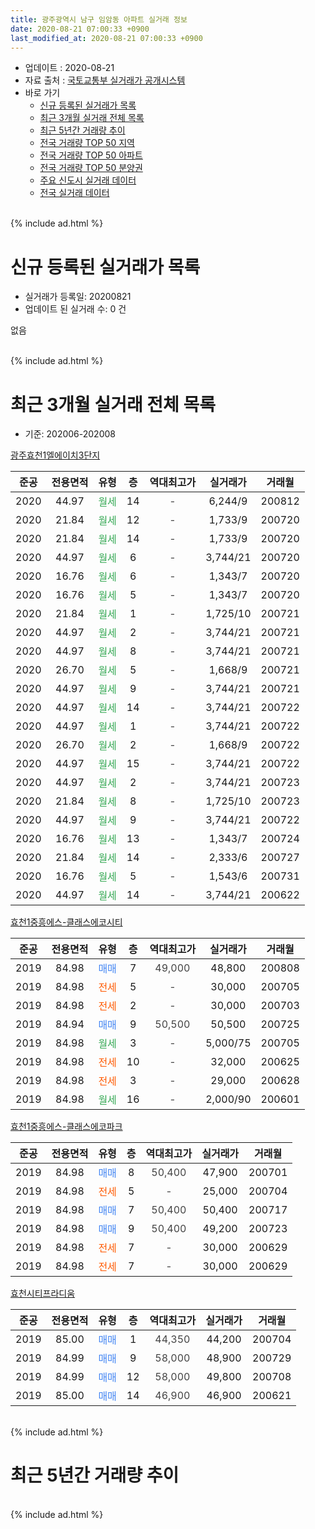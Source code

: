 ```yaml
---
title: 광주광역시 남구 임암동 아파트 실거래 정보
date: 2020-08-21 07:00:33 +0900
last_modified_at: 2020-08-21 07:00:33 +0900
---
```


* 업데이트 : 2020-08-21
* 자료 출처 : [국토교통부 실거래가 공개시스템](http://rt.molit.go.kr)
* 바로 가기
    * [신규 등록된 실거래가 목록](#신규-등록된-실거래가-목록)
    * [최근 3개월 실거래 전체 목록](#최근-3개월-실거래-전체-목록)
    * [최근 5년간 거래량 추이](#최근-5년간-거래량-추이)
    * [전국 거래량 TOP 50 지역](https://inasie.github.io/apt-trade-info/최근-3개월-전국에서-가장-거래가-많이-발생한-지역)
    * [전국 거래량 TOP 50 아파트](https://inasie.github.io/apt-trade-info/최근-3개월-전국에서-가장-거래가-많이-발생한-아파트)
    * [전국 거래량 TOP 50 분양권](https://inasie.github.io/apt-trade-info/최근-3개월-전국에서-가장-거래가-많이-발생한-분양권)
    * [주요 신도시 실거래 데이터](https://inasie.github.io/apt-trade-info/주요-신도시)
    * [전국 실거래 데이터](https://inasie.github.io/apt-trade-info/전국)
<br>
{% include ad.html %}
<br>

# 신규 등록된 실거래가 목록
* 실거래가 등록일: 20200821
* 업데이트 된 실거래 수: 0 건

없음

<br>
{% include ad.html %}
<br>

# 최근 3개월 실거래 전체 목록
* 기준: 202006-202008


[광주효천1엘에이치3단지](https://search.naver.com/search.naver?query=%EA%B4%91%EC%A3%BC%EA%B4%91%EC%97%AD%EC%8B%9C+%EB%82%A8%EA%B5%AC+%EC%9E%84%EC%95%94%EB%8F%99+%EA%B4%91%EC%A3%BC%ED%9A%A8%EC%B2%9C1%EC%97%98%EC%97%90%EC%9D%B4%EC%B9%983%EB%8B%A8%EC%A7%80)

|준공|전용면적|유형|층|역대최고가|실거래가|거래월|
|:---:|:---:|:---:|:---:|:---:|:---:|:---:|
|2020|44.97|<span style="color:#34a853">월세</span>|14|<span style="color:#444444">-</span>|6,244/9|200812|
|2020|21.84|<span style="color:#34a853">월세</span>|12|<span style="color:#444444">-</span>|1,733/9|200720|
|2020|21.84|<span style="color:#34a853">월세</span>|14|<span style="color:#444444">-</span>|1,733/9|200720|
|2020|44.97|<span style="color:#34a853">월세</span>|6|<span style="color:#444444">-</span>|3,744/21|200720|
|2020|16.76|<span style="color:#34a853">월세</span>|6|<span style="color:#444444">-</span>|1,343/7|200720|
|2020|16.76|<span style="color:#34a853">월세</span>|5|<span style="color:#444444">-</span>|1,343/7|200720|
|2020|21.84|<span style="color:#34a853">월세</span>|1|<span style="color:#444444">-</span>|1,725/10|200721|
|2020|44.97|<span style="color:#34a853">월세</span>|2|<span style="color:#444444">-</span>|3,744/21|200721|
|2020|44.97|<span style="color:#34a853">월세</span>|8|<span style="color:#444444">-</span>|3,744/21|200721|
|2020|26.70|<span style="color:#34a853">월세</span>|5|<span style="color:#444444">-</span>|1,668/9|200721|
|2020|44.97|<span style="color:#34a853">월세</span>|9|<span style="color:#444444">-</span>|3,744/21|200721|
|2020|44.97|<span style="color:#34a853">월세</span>|14|<span style="color:#444444">-</span>|3,744/21|200722|
|2020|44.97|<span style="color:#34a853">월세</span>|1|<span style="color:#444444">-</span>|3,744/21|200722|
|2020|26.70|<span style="color:#34a853">월세</span>|2|<span style="color:#444444">-</span>|1,668/9|200722|
|2020|44.97|<span style="color:#34a853">월세</span>|15|<span style="color:#444444">-</span>|3,744/21|200722|
|2020|44.97|<span style="color:#34a853">월세</span>|2|<span style="color:#444444">-</span>|3,744/21|200723|
|2020|21.84|<span style="color:#34a853">월세</span>|8|<span style="color:#444444">-</span>|1,725/10|200723|
|2020|44.97|<span style="color:#34a853">월세</span>|9|<span style="color:#444444">-</span>|3,744/21|200722|
|2020|16.76|<span style="color:#34a853">월세</span>|13|<span style="color:#444444">-</span>|1,343/7|200724|
|2020|21.84|<span style="color:#34a853">월세</span>|14|<span style="color:#444444">-</span>|2,333/6|200727|
|2020|16.76|<span style="color:#34a853">월세</span>|5|<span style="color:#444444">-</span>|1,543/6|200731|
|2020|44.97|<span style="color:#34a853">월세</span>|14|<span style="color:#444444">-</span>|3,744/21|200622|

[효천1중흥에스-클래스에코시티](https://search.naver.com/search.naver?query=%EA%B4%91%EC%A3%BC%EA%B4%91%EC%97%AD%EC%8B%9C+%EB%82%A8%EA%B5%AC+%EC%9E%84%EC%95%94%EB%8F%99+%ED%9A%A8%EC%B2%9C1%EC%A4%91%ED%9D%A5%EC%97%90%EC%8A%A4-%ED%81%B4%EB%9E%98%EC%8A%A4%EC%97%90%EC%BD%94%EC%8B%9C%ED%8B%B0)

|준공|전용면적|유형|층|역대최고가|실거래가|거래월|
|:---:|:---:|:---:|:---:|:---:|:---:|:---:|
|2019|84.98|<span style="color:#4285f3">매매</span>|7|<span style="color:#444444">49,000</span>|48,800|200808|
|2019|84.98|<span style="color:#ff5a00">전세</span>|5|<span style="color:#444444">-</span>|30,000|200705|
|2019|84.98|<span style="color:#ff5a00">전세</span>|2|<span style="color:#444444">-</span>|30,000|200703|
|2019|84.94|<span style="color:#4285f3">매매</span>|9|<span style="color:#444444">50,500</span>|50,500|200725|
|2019|84.98|<span style="color:#34a853">월세</span>|3|<span style="color:#444444">-</span>|5,000/75|200705|
|2019|84.98|<span style="color:#ff5a00">전세</span>|10|<span style="color:#444444">-</span>|32,000|200625|
|2019|84.98|<span style="color:#ff5a00">전세</span>|3|<span style="color:#444444">-</span>|29,000|200628|
|2019|84.98|<span style="color:#34a853">월세</span>|16|<span style="color:#444444">-</span>|2,000/90|200601|

[효천1중흥에스-클래스에코파크](https://search.naver.com/search.naver?query=%EA%B4%91%EC%A3%BC%EA%B4%91%EC%97%AD%EC%8B%9C+%EB%82%A8%EA%B5%AC+%EC%9E%84%EC%95%94%EB%8F%99+%ED%9A%A8%EC%B2%9C1%EC%A4%91%ED%9D%A5%EC%97%90%EC%8A%A4-%ED%81%B4%EB%9E%98%EC%8A%A4%EC%97%90%EC%BD%94%ED%8C%8C%ED%81%AC)

|준공|전용면적|유형|층|역대최고가|실거래가|거래월|
|:---:|:---:|:---:|:---:|:---:|:---:|:---:|
|2019|84.98|<span style="color:#4285f3">매매</span>|8|<span style="color:#444444">50,400</span>|47,900|200701|
|2019|84.98|<span style="color:#ff5a00">전세</span>|5|<span style="color:#444444">-</span>|25,000|200704|
|2019|84.98|<span style="color:#4285f3">매매</span>|7|<span style="color:#444444">50,400</span>|50,400|200717|
|2019|84.98|<span style="color:#4285f3">매매</span>|9|<span style="color:#444444">50,400</span>|49,200|200723|
|2019|84.98|<span style="color:#ff5a00">전세</span>|7|<span style="color:#444444">-</span>|30,000|200629|
|2019|84.98|<span style="color:#ff5a00">전세</span>|7|<span style="color:#444444">-</span>|30,000|200629|

[효천시티프라디움](https://search.naver.com/search.naver?query=%EA%B4%91%EC%A3%BC%EA%B4%91%EC%97%AD%EC%8B%9C+%EB%82%A8%EA%B5%AC+%EC%9E%84%EC%95%94%EB%8F%99+%ED%9A%A8%EC%B2%9C%EC%8B%9C%ED%8B%B0%ED%94%84%EB%9D%BC%EB%94%94%EC%9B%80)

|준공|전용면적|유형|층|역대최고가|실거래가|거래월|
|:---:|:---:|:---:|:---:|:---:|:---:|:---:|
|2019|85.00|<span style="color:#4285f3">매매</span>|1|<span style="color:#444444">44,350</span>|44,200|200704|
|2019|84.99|<span style="color:#4285f3">매매</span>|9|<span style="color:#444444">58,000</span>|48,900|200729|
|2019|84.99|<span style="color:#4285f3">매매</span>|12|<span style="color:#444444">58,000</span>|49,800|200708|
|2019|85.00|<span style="color:#4285f3">매매</span>|14|<span style="color:#444444">46,900</span>|46,900|200621|


<br>
{% include ad.html %}
<br>

# 최근 5년간 거래량 추이


<div style="width:100%;">
    <canvas id="deal_progress" height="200"></canvas>
</div>

<script>
new Chart(document.getElementById("deal_progress"), {
    type: 'line',
    data: {
        labels: ['201508','201509','201510','201511','201512','201601','201602','201603','201604','201605','201606','201607','201608','201609','201610','201611','201612','201701','201702','201703','201704','201705','201706','201707','201708','201709','201710','201711','201712','201801','201802','201803','201804','201805','201806','201807','201808','201809','201810','201811','201812','201901','201902','201903','201904','201905','201906','201907','201908','201909','201910','201911','201912','202001','202002','202003','202004','202005','202006','202007','202008'],
        datasets: [{
            label: '매매',
            pointRadius: 1,
            data: [0, 0, 0, 0, 0, 0, 0, 0, 0, 0, 0, 0, 0, 0, 0, 0, 0, 0, 0, 0, 0, 0, 0, 0, 0, 0, 0, 0, 0, 34, 44, 26, 47, 179, 152, 77, 48, 50, 19, 16, 29, 33, 39, 17, 32, 36, 40, 18, 16, 6, 7, 8, 2, 1, 6, 3, 1, 2, 1, 7, 1],
            borderColor: "rgba(255, 201, 14, 1)",
            backgroundColor: "rgba(255, 201, 14, 0.5)",
            fill: false,
            lineTension: 0
        },{
            label: '전월세',
            pointRadius: 1,
            data: [0, 0, 0, 0, 0, 0, 0, 0, 0, 0, 0, 0, 0, 0, 0, 0, 0, 0, 0, 0, 0, 0, 0, 0, 0, 0, 0, 0, 0, 0, 0, 0, 0, 0, 0, 0, 0, 0, 0, 0, 0, 42, 75, 102, 30, 39, 77, 74, 47, 48, 54, 6, 17, 7, 21, 37, 7, 7, 6, 24, 1],
            borderColor: "rgba(0, 141, 185, 1)",
            backgroundColor: "rgba(0, 141, 185, 0.5)",
            fill: false,
            lineTension: 0
        }
        ]
    },
    options: {
        responsive: true,
        title: {
            display: false
        },
        tooltips: {
            mode: 'index',
            intersect: false
        },
        hover: {
            mode: 'nearest',
            intersect: true
        },
        scales: {
            xAxes: [{
                display: true,
                scaleLabel: {
                    display: true,
                    labelString: '년/월'
                }
            }],
            yAxes: [{
                display: true,
                ticks: {
                    suggestedMin: 0,
                },
                scaleLabel: {
                    display: true,
                    labelString: '실거래 수'
                }
            }]
        }
    }
});

</script>


<br>
{% include ad.html %}
<br>

